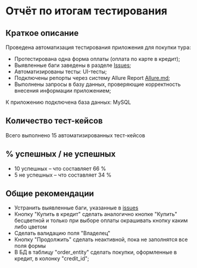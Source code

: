 # Отчёт по итогам тестирования

## Краткое описание

Проведена автоматизация тестирования приложения для покупки тура:
* Протестирована одна форма оплаты (оплата по карте в кредит);
* Выявленные баги заведены в разделе [Issues](https://github.com/NadezhdaT87/CW_BuyingTravel/issues);
* Автоматизированы тесты: UI-тесты;
* Подключены репорты через систему Allure Report [Allure.md](https://github.com/NadezhdaT87/CW_BuyingTravel/blob/main/documents/Allure.md);
* Выполнены запросы в базу данных, проверяющие корректность внесения информации приложением;

К приложению подключена база данных: MySQL

## Количество тест-кейсов
Всего выполнено 15 автоматизированных тест-кейсов

## % успешных / не успешных
* 10 успешных – что составляет 66 %
* 5 не успешных – что составляет 34 %

## Общие рекомендации
* Устранить выявленные баги, указанные в [issues](https://github.com/NadezhdaT87/CW_BuyingTravel/issues)
* Кнопку "Купить в кредит" сделать аналогично кнопке "Купить" бесцветной и только при выборе оплаты окрашивать кнопку каким либо цветом
* Сделать валидацию поля "Владелец"
* Кнопку "Продолжить" сделать неактивной, пока не заполнятся все поля формы
* В БД в таблицу "order_entity" сделать покупки, оформленные в кредит, в колонку "credit_id";
